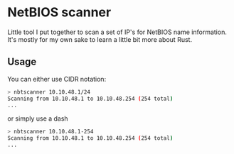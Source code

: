 # NetBIOS scanner

Little tool I put together to scan a set of IP's for NetBIOS name information. It's mostly
for my own sake to learn a little bit more about Rust.

## Usage

You can either use CIDR notation:

```bash
> nbtscanner 10.10.48.1/24
Scanning from 10.10.48.1 to 10.10.48.254 (254 total)
...
```
or simply use a dash

```bash
> nbtscanner 10.10.48.1-254
Scanning from 10.10.48.1 to 10.10.48.254 (254 total)
...
```